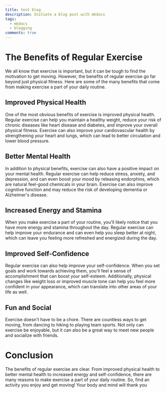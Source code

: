 ```yaml
---
title: test blog
description: Initiate a blog post with mkdocs
tags:
  - mkdocs
  - blogging
comments: true
---
```


# The Benefits of Regular Exercise
We all know that exercise is important, but it can be tough to find the motivation to get moving. However, the benefits of regular exercise go far beyond just physical fitness. Here are some of the many benefits that come from making exercise a part of your daily routine.

## Improved Physical Health
One of the most obvious benefits of exercise is improved physical health. Regular exercise can help you maintain a healthy weight, reduce your risk of chronic diseases like heart disease and diabetes, and improve your overall physical fitness. Exercise can also improve your cardiovascular health by strengthening your heart and lungs, which can lead to better circulation and lower blood pressure.

## Better Mental Health
In addition to physical benefits, exercise can also have a positive impact on your mental health. Regular exercise can help reduce stress, anxiety, and depression, and can even boost your mood by releasing endorphins, which are natural feel-good chemicals in your brain. Exercise can also improve cognitive function and may reduce the risk of developing dementia or Alzheimer's disease.

## Increased Energy and Stamina
When you make exercise a part of your routine, you'll likely notice that you have more energy and stamina throughout the day. Regular exercise can help improve your endurance and can even help you sleep better at night, which can leave you feeling more refreshed and energized during the day.

## Improved Self-Confidence
Regular exercise can also help improve your self-confidence. When you set goals and work towards achieving them, you'll feel a sense of accomplishment that can boost your self-esteem. Additionally, physical changes like weight loss or improved muscle tone can help you feel more confident in your appearance, which can translate into other areas of your life as well.

## Fun and Social
Exercise doesn't have to be a chore. There are countless ways to get moving, from dancing to hiking to playing team sports. Not only can exercise be enjoyable, but it can also be a great way to meet new people and socialize with friends.

# Conclusion
The benefits of regular exercise are clear. From improved physical health to better mental health to increased energy and self-confidence, there are many reasons to make exercise a part of your daily routine. So, find an activity you enjoy and get moving! Your body and mind will thank you
